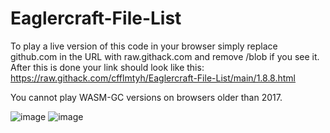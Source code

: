 # Eaglercraft-File-List
To play a live version of this code in your browser simply replace github.com in the URL with raw.githack.com and remove /blob if you see it.
After this is done your link should look like this: https://raw.githack.com/cfflmtyh/Eaglercraft-File-List/main/1.8.8.html

You cannot play WASM-GC versions on browsers older than 2017.

![image](https://github.com/user-attachments/assets/a8745342-5d66-48ae-b724-52e1887aa59c)
![image](https://github.com/user-attachments/assets/0748b8a7-07a2-40ba-a510-bbfb6038b161)

